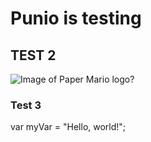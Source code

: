 # Punio is testing

## TEST 2

![Image of Paper Mario logo?](https://images-wixmp-ed30a86b8c4ca887773594c2.wixmp.com/i/2d3136b1-7635-4f55-ba6b-9f6008a4ddb4/dg8zu25-2e09fe6d-fbb8-4ae1-9800-5e1df835c81c.jpg/v1/fill/w_1025,h_627,q_75,strp/paper_mario__the_thousand_year_door_remake_logo_by_abanimatio_dg8zu25-fullview.jpg)

### Test 3
var myVar = "Hello, world!";
